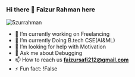 ### Hi there 👋 Faizur Rahman here

<p align="left"> <img src="https://komarev.com/ghpvc/?username=5zurrahman&label=Profile%20views&color=0e75b6&style=flat" alt="5zurrahman" /> </p>





- 🔭 I’m currently working on Freelancing
- 🌱 I’m currently Doing B.tech CSE(AI&ML)
- 🤔 I’m looking for help with Motivation
- 💬 Ask me about Debugging
- 📫 How to reach us **faizursafi212@gmail.com**
- ⚡ Fun fact: !False

